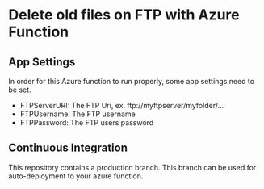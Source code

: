 # Delete old files on FTP with Azure Function

## App Settings
In order for this Azure function to run properly, some app settings need to be set.

* FTPServerURI: The FTP Uri, ex. ftp://myftpserver/myfolder/...
* FTPUsername: The FTP username
* FTPPassword: The FTP users password 

## Continuous Integration
This repository contains a production branch. This branch can be used for auto-deployment to your azure function.